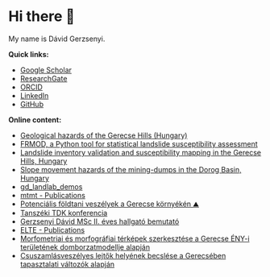 # Hi there 👋

My name is Dávid Gerzsenyi.

**Quick links:**

- [Google Scholar](https://scholar.google.com/citations?user=GgBUlOQAAAAJ&hl=en)
- [ResearchGate](https://www.researchgate.net/profile/David-Gerzsenyi)
- [ORCID](https://orcid.org/0000-0002-3453-6079)
- [LinkedIn](https://www.linkedin.com/in/dávid-gerzsenyi-a4bb1b180/?originalSubdomain=hu)
- [GitHub](https://github.com/gerzsd)

**Online content:**

- [Geological hazards of the Gerecse Hills (Hungary)](https://www.tandfonline.com/doi/full/10.1080/17445647.2021.2003259)
- [FRMOD, a Python tool for statistical landslide susceptibility assessment](https://github.com/gerzsd/frmod)
- [Landslide inventory validation and susceptibility mapping in the Gerecse Hills, Hungary](https://www.tandfonline.com/doi/full/10.1080/10095020.2020.1870872)
- [Slope movement hazards of the mining-dumps in the Dorog Basin, Hungary](https://meetingorganizer.copernicus.org/EGU21/EGU21-7673.html)
- [gd_landlab_demos](https://github.com/gerzsd/gd_landlab_demos)
- [mtmt - Publications](https://m2.mtmt.hu/api/publication?format=html&labelLang=eng&sort=publishedYear,desc&cond=authors;eq;10063906)
- [Potenciális földtani veszélyek a Gerecse környékén ⛰](https://www.youtube.com/watch?v=Mami4hPPloM)
- [Tanszéki TDK konferencia](http://lazarus.elte.hu/hun/tantort/2016/2016-12-15-tdk/tdk.htm)
- [Gerzsenyi Dávid MSc II. éves hallgató bemutató](https://www.facebook.com/359141601259851/)
- [ELTE - Publications](https://edit.elte.hu/xmlui/browse?authority=baa70a97-ba7d-4586-a28e-4af752497f06&type=lcAuthor)
- [Morfometriai és morfográfiai térképek szerkesztése a Gerecse ÉNY-i területének domborzatmodellje alapján](http://lazarus.elte.hu/hun/digkonyv/szakdolg/2016-bsc/gerzsenyi_david.pdf)
- [Csuszamlásveszélyes lejtők helyének becslése a Gerecsében tapasztalati változók alapján](https://www.foldrajzitarsasag.hu/downloads/foldrajzi_kozlemenyek_2018_142_evf_1_pp_021.pdf)
